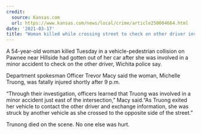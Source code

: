 ```yaml
---
credit:
  source: Kansas.com
  url: https://www.kansas.com/news/local/crime/article250004664.html
date: '2021-03-17'
title: "Woman killed while crossing street to check on other driver involved in fender bender"
---
```

A 54-year-old woman killed Tuesday in a vehicle-pedestrian collision on Pawnee near Hillside had gotten out of her car after she was involved in a minor accident to check on the other driver, Wichita police say.

Department spokesman Officer Trevor Macy said the woman, Michelle Truong, was fatally injured shortly after 9 p.m.

“Through their investigation, officers learned that Truong was involved in a minor accident just east of the intersection,” Macy said.“As Truong exited her vehicle to contact the other driver and exchange information, she was struck by another vehicle as she crossed to the opposite side of the street.”

Trunong died on the scene. No one else was hurt.
